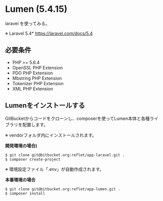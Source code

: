 # Lumen (5.4.15)
laravel を使ってみる。

※ Laravel 5.4*
https://laravel.com/docs/5.4

## 必要条件
* PHP >= 5.6.4
* OpenSSL PHP Extension
* PDO PHP Extension
* Mbstring PHP Extension
* Tokenizer PHP Extension
* XML PHP Extension


## Lumenをインストールする

GitBucketからコードをクローンし、composerを使ってLumen本体と各種ライブラリを配置します。

※ vendorフォルダ内にインストールされます。

**開発環境の場合)**
```
$ git clone git@bitbucket.org:reflet/app-laravel.git .
$ composer create-project
```
※ 環境設定ファイル「.env」が自動作成されます。

**本番環境の場合**
```
$ git clone git@bitbucket.org:reflet/app-lumen.git .
$ composer install
```